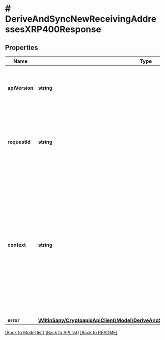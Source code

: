 # # DeriveAndSyncNewReceivingAddressesXRP400Response

## Properties

Name | Type | Description | Notes
------------ | ------------- | ------------- | -------------
**apiVersion** | **string** | Specifies the version of the API that incorporates this endpoint. |
**requestId** | **string** | Defines the ID of the request. The &#x60;requestId&#x60; is generated by Crypto APIs and it&#39;s unique for every request. |
**context** | **string** | In batch situations the user can use the context to correlate responses with requests. This property is present regardless of whether the response was successful or returned as an error. &#x60;context&#x60; is specified by the user. | [optional]
**error** | [**\MitinSany/CryptoapisApiClient\Model\DeriveAndSyncNewReceivingAddressesXRPE400**](DeriveAndSyncNewReceivingAddressesXRPE400.md) |  |

[[Back to Model list]](../../README.md#models) [[Back to API list]](../../README.md#endpoints) [[Back to README]](../../README.md)
